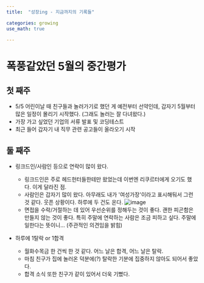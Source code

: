 ```yaml
---
title:	"성장ing - 지금까지의 기록들"

categories: growing
use_math: true

---
```

# 폭풍같았던 5월의 중간평가

## 첫 째주
- 5/5 어린이날 때 친구들과 놀러가기로 했던 게 예전부터 선약인데, 갑자기 5월부터 많은 일정이 몰리기 시작했다. (그래도 놀러는 잘 다녀왔다.)
- 가장 가고 싶었던 기업의 서류 발표 및 코딩테스트
- 최근 들어 갑자기 내 직무 관련 공고들이 올라오기 시작

## 둘 째주
- 링크드인/사람인 등으로 연락이 많이 왔다.
  - 링크드인은 주로 헤드헌터들한테만 왔었는데 이번엔 리쿠르터에게 오기도 했다. 이게 달라진 점.
  - 사람인은 갑자기 많이 왔다. 아무래도 내가 '여성가장'이라고 표시해둬서 그런 것 같다. 웃픈 상황이다. 하루에 두 건도 온다.
  ![image](https://user-images.githubusercontent.com/66999574/118400552-18600a00-b69d-11eb-928a-be0681196b2f.png)
  - 면접을 수락/거절하는 데 있어 우선순위를 정해두는 것이 좋다. 괜한 피곤함은 만들지 않는 것이 좋다. 특히 주말에 연락하는 사람은 조금 피하고 싶다. 주말에 일한다는 뜻이니... (주관적인 의견임을 밝힘)

- 하루에 1탈락 or 1합격
  - 월화수목금 한 건씩 한 것 같다. 어느 날은 합격, 어느 날은 탈락.
  - 마침 친구가 집에 놀러온 덕분에(?) 탈락한 기분에 집중하지 않아도 되어서 좋았다.
  - 합격 소식 또한 친구가 같이 있어서 더욱 기뻤다.

